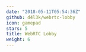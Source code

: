 ```yaml
---
date: "2018-05-11T05:54:36Z"
github: d4l3k/webrtc-lobby
icon: gamepad
stars: 5
title: WebRTC Lobby
weight: 6
---
```

